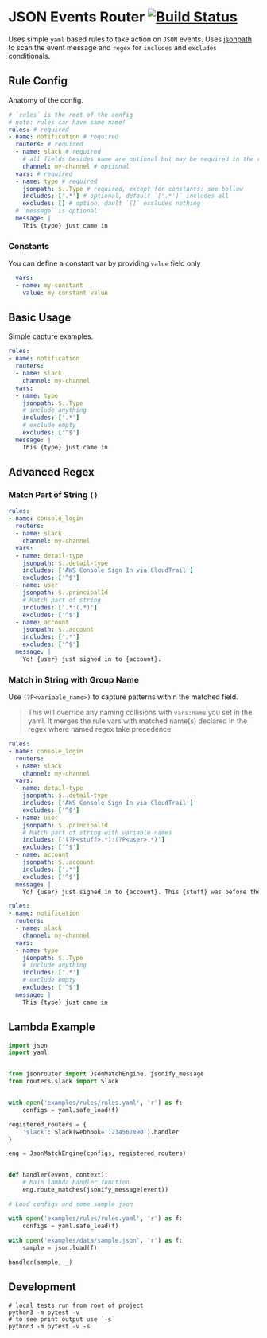 
# JSON Events Router [![Build Status](https://travis-ci.org/srhopkins/jsonrouter.svg?branch=master)](https://travis-ci.org/srhopkins/jsonrouter)

Uses simple `yaml` based rules to take action on `JSON` events. Uses [jsonpath](https://readthedocs.org/projects/jsonpath-rw/) to scan the event message and `regex` for `includes` and `excludes` conditionals.

## Rule Config

Anatomy of the config.

```yaml
# `rules` is the root of the config
# note: rules can have same name!
rules: # required
- name: notification # required
  routers: # required
  - name: slack # required
    # all fields besides name are optional but may be required in the router
    channel: my-channel # optional
  vars: # required
  - name: type # required
    jsonpath: $..Type # required, except for constants: see bellow 
    includes: ['.*'] # optional, default `['.*']` includes all
    excludes: [] # option, dault `[]` excludes nothing
  # `message` is optional
  message: | 
    This {type} just came in
```

### Constants

You can define a constant var by providing `value` field only

```yaml
  vars:
  - name: my-constant
    value: my constant value
```

## Basic Usage

Simple capture examples. 

```yaml
rules:
- name: notification
  routers: 
  - name: slack
    channel: my-channel
  vars:
  - name: type
    jsonpath: $..Type
    # include anything
    includes: ['.*']
    # exclude empty
    excludes: ['^$']
  message: |
    This {type} just came in
```

## Advanced Regex

### Match Part of String `()`

```yaml
rules:
- name: console_login
  routers: 
  - name: slack
    channel: my-channel
  vars:
  - name: detail-type
    jsonpath: $..detail-type
    includes: ['AWS Console Sign In via CloudTrail']
    excludes: ['^$']
  - name: user
    jsonpath: $..principalId
    # Match part of string
    includes: ['.*:(.*)']
    excludes: ['^$']
  - name: account
    jsonpath: $..account
    includes: ['.*']
    excludes: ['^$']    
  message: |
    Yo! {user} just signed in to {account}.
```

### Match in String with Group Name

Use `(?P<variable_name>)` to capture patterns within the matched field.

> This will override any naming collisions with `vars:name` you set in the yaml. It merges the rule vars with matched name(s) declared in the regex where named regex take precedence

```yaml
rules:
- name: console_login
  routers: 
  - name: slack
    channel: my-channel
  vars:
  - name: detail-type
    jsonpath: $..detail-type
    includes: ['AWS Console Sign In via CloudTrail']
    excludes: ['^$']
  - name: user
    jsonpath: $..principalId
    # Match part of string with variable names
    includes: ['(?P<stuff>.*):(?P<user>.*)']
    excludes: ['^$']
  - name: account
    jsonpath: $..account
    includes: ['.*']
    excludes: ['^$']    
  message: |
    Yo! {user} just signed in to {account}. This {stuff} was before the user.
```

```yaml
rules:
- name: notification
  routers: 
  - name: slack
    channel: my-channel
  vars:
  - name: type
    jsonpath: $..Type
    # include anything
    includes: ['.*']
    # exclude empty
    excludes: ['^$']
  message: |
    This {type} just came in
```

## Lambda Example


```python
import json
import yaml


from jsonrouter import JsonMatchEngine, jsonify_message
from routers.slack import Slack


with open('examples/rules/rules.yaml', 'r') as f:
    configs = yaml.safe_load(f)

registered_routers = {
    'slack': Slack(webhook='1234567890').handler
}

eng = JsonMatchEngine(configs, registered_routers)


def handler(event, context):
    # Main lambda handler function
    eng.route_matches(jsonify_message(event))
```


```python
# Load configs and some sample json

with open('examples/rules/rules.yaml', 'r') as f:
    configs = yaml.safe_load(f)
    
with open('examples/data/sample.json', 'r') as f:
    sample = json.load(f)
```


```python
handler(sample, _)
```

## Development

```
# local tests run from root of project
python3 -m pytest -v
# to see print output use `-s`
python3 -m pytest -v -s
```